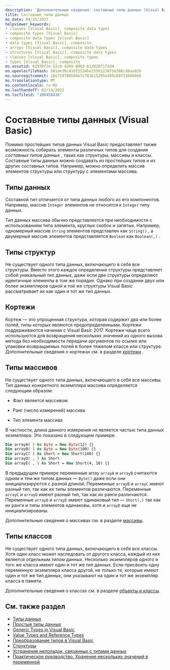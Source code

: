 ```yaml
---
description: 'Дополнительные сведения: составные типы данных (Visual Basic)'
title: Составные типы данных
ms.date: 04/25/2017
helpviewer_keywords:
- classes [Visual Basic], composite data types
- composite types [Visual Basic]
- composite data types [Visual Basic]
- data types [Visual Basic], composite
- arrays [Visual Basic], composite data types
- structures [Visual Basic], composite data types
- classes [Visual Basic], composite types
- types [Visual Basic], composite
ms.assetid: 62970f2e-52c0-4369-8963-613820f1f434
ms.openlocfilehash: 981ee36c416f2524be155b1238f5b306c98aa92b
ms.sourcegitcommit: 10e719780594efc781b15295e499c66f316068b8
ms.translationtype: MT
ms.contentlocale: ru-RU
ms.lasthandoff: 02/14/2021
ms.locfileid: "100456436"
---
```

# <a name="composite-data-types-visual-basic"></a>Составные типы данных (Visual Basic)

Помимо простейших типов данных Visual Basic предоставляет также возможность собирать элементы различных типов для создания *составных типов данных* , таких как структуры, массивы и классы. Составные типы данных можно создавать из простейших типов и из других составных типов. Например, можно определить массив элементов структуры или структуру с элементами массива.  
  
## <a name="data-types"></a>Типы данных  

 Составной тип отличается от типа данных любого из его компонентов. Например, массив `Integer` элементов не относится к `Integer` типу данных.  
  
 Тип данных массива обычно представляется при необходимости с использованием типа элемента, круглых скобок и запятых. Например, одномерный массив `String` элементов представлен как `String()` , а двумерный массив элементов представляется `Boolean` как `Boolean(,)` .  
  
## <a name="structure-types"></a>Типы структур  

 Не существует одного типа данных, включающего в себя все структуры. Вместо этого каждое определение структуры представляет собой уникальный тип данных, даже если две структуры определяют идентичные элементы в том же порядке. Однако при создании двух или более экземпляров одной и той же структуры Visual Basic рассматривает их как один и тот же тип данных.  
  
## <a name="tuples"></a>Кортежи

Кортеж — это упрощенная структура, которая содержит два или более полей, типы которых являются предопределенными. Кортежи поддерживаются начиная с Visual Basic 2017. Кортежи чаще всего используются для возвращения нескольких значений из одного вызова метода без необходимости передачи аргументов по ссылке или упаковки возвращаемых полей в более тяжелом классе или структуре. Дополнительные сведения о кортежах см. в разделе [кортежи](tuples.md) .

## <a name="array-types"></a>Типы массивов  

 Не существует одного типа данных, включающего в себя все массивы. Тип данных конкретного экземпляра массива определяется следующим образом:  
  
- Факт является массивом  
  
- Ранг (число измерений) массива  
  
- Тип элемента массива  
  
 В частности, длина данного измерения не является частью типа данных экземпляра. Это показано в следующем примере.  
  
```vb  
Dim arrayA( ) As Byte = New Byte(12) {}  
Dim arrayB( ) As Byte = New Byte(100) {}  
Dim arrayC( ) As Short = New Short(100) {}  
Dim arrayD( , ) As Short  
Dim arrayE( , ) As Short = New Short(4, 10) {}  
```  
  
 В предыдущем примере переменные array `arrayA` и `arrayB` считаются одним и тем же типом данных — `Byte()` даже если они инициализируются с разной длиной. Переменные `arrayB` и `arrayC` имеют разный тип, так как их типы элементов различаются. Переменные `arrayC` и `arrayD` имеют разный тип, так как их ранги различаются. Переменные `arrayD` и `arrayE` имеют одинаковый тип — `Short(,)` так как их ранги и типы элементов одинаковы, хотя и `arrayD` еще не инициализированы.  
  
 Дополнительные сведения о массивах см. в разделе [массивы](../arrays/index.md).  
  
## <a name="class-types"></a>Типы классов  

 Не существует одного типа данных, включающего в себя все классы. Хотя один класс может наследовать от другого класса, каждый из них является отдельным типом данных. Несколько экземпляров одного и того же класса имеют один и тот же тип данных. Если присвоить одну переменную экземпляра класса другой, не только те, которые имеют один и тот же тип данных, они указывают на один и тот же экземпляр класса в памяти.  
  
 Дополнительные сведения о классах см. в разделе [объекты и классы](../objects-and-classes/index.md).  
  
## <a name="see-also"></a>См. также раздел

- [Типы данных](index.md)
- [Простые типы данных](elementary-data-types.md)
- [Generic Types in Visual Basic](generic-types.md)
- [Value Types and Reference Types](value-types-and-reference-types.md)
- [Преобразование типов в Visual Basic](type-conversions.md)
- [Структуры](structures.md)
- [Устранение неполадок, связанных с типами данных](troubleshooting-data-types.md)
- [Практическое руководство. Хранение нескольких значений в переменной](how-to-hold-more-than-one-value-in-a-variable.md)
